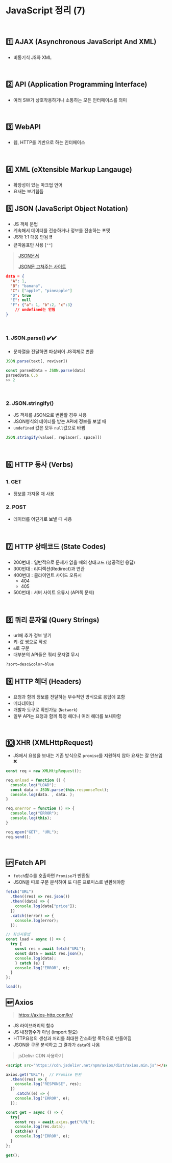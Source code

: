 # JavaScript 정리 (7)

​     

## 1️⃣ AJAX (Asynchronous JavaScript And XML)

- 비동기식 JS와 XML

​    

## 2️⃣ API (Application Programming Interface)

- 여러 SW가 상호작용하거나 소통하는 모든 인터페이스를 의미

​    

## 3️⃣ WebAPI

- 웹, HTTP를 기반으로 하는 인터페이스

​    

## 4️⃣ XML (eXtensible Markup Langauge)

- 확장성이 있는 마크업 언어
- 요새는 보기힘듬



## 5️⃣ JSON (JavaScript Object Notation)

- JS 객체 문법
- 계속해서 데이터를 전송하거나 정보를 전송하는 포맷
- JS와 1:1 대응 안됨 ❗❗
- 큰따옴표만 사용 [`""`]

> [JSON문서](https://www.json.org/json-ko.html)
>
> [JSON문 고쳐주는 사이트](https://jsonformatter.curiousconcept.com/)

```json
data = {
  "A": 1,
  "B": "banana",
  "C": ["apple", "pineapple"]
  "D": true
  "E": null
  "F": {"a": 1, "b":2, "c":3}
	// undefined는 안됨
}
```

​    

### 1. JSON.parse() ✔️✔️

- 문자열을 전달하면 파싱되어 JS객체로 변환

```javascript
JSON.parse(text[, reviver])
```

```javascript
const parsedData = JSON.parse(data)
parsedData.C.b
>> 2
```

​    

### 2. JSON.stringify()

- JS 객체를 JSON으로 변환할 경우 사용
- JSON형식의 데이터를 받는 API에 정보를 보낼 때
- `undefined` 값은 모두 `null`값으로 바뀜

```javascript
JSON.stringify(value[, replacer[, space]])
```

​    

## 6️⃣ HTTP 동사 (Verbs)

### 1. GET

- 정보를 가져올 때 사용

### 2. POST

- 데이터를 어딘가로 보낼 때 사용

​     

## 7️⃣ HTTP 상태코드 (State Codes)

- 200번대 : 일반적으로 문제가 없을 때의 상태코드 (성공적인 응답)
- 300번대 : 리디렉션(Redirect)과 연관
- 400번대 : 클라이언트 사이드 오류시
  - 404
  - 405
- 500번대 : 서버 사이트 오류시 (API쪽 문제)

​    

## 8️⃣ 쿼리 문자열 (Query Strings)

- url에 추가 정보 넣기
- 키-값 쌍으로 작성
- `&`로 구분
- 대부분의 API들은 쿼리 문자열 무시

```http
?sort=desc&color=blue
```



## 9️⃣ HTTP 헤더 (Headers)

- 요청과 함께 정보를 전달하는 부수적인 방식으로 응답에 포함
- 메타데이터
- 개발자 도구로 확인가능 (`Network`)
- 일부 API는 요청과 함께 특정 헤더나 여러 헤더를 보내야함

​    

## 🔟 XHR (XMLHttpRequest)

- JS에서 요청을 보내는 기존 방식으로 `promise`를 지원하지 않아 요새는 잘 안쓰임 ❌

```javascript
const req = new XMLHttpRequest();

req.onload = function () {
  console.log("LOAD");
  const data = JSON.parse(this.responseText);
  console.log(data. , data. );
}

req.onerror = function () => {
  console.log("ERROR");
  console.log(this); 
}

req.open("GET", "URL");
req.send();
```

​    

## 🆙 Fetch API

- `fetch`함수를 호출하면 `Promise`가 반환됨
- JSON을 따로 구문 분석하여 또 다른 프로미스로 반환해야함

```js
fetch("URL")
  .then((res) => res.json())
  .then((data) => {
    console.log(data["price"]);
  })
  .catch((error) => {
    console.log(error);
  });
```

```javascript
// 최신사용법
const load = async () => {
  try {
    const res = await fetch("URL");
    const data = await res.json();
    console.log(data);
	} catch (e) {
    console.log("ERROR", e);
  }
};

load();
```



## 🆕 Axios

> https://axios-http.com/kr/

- JS 라이브러리의 함수
- JS 내장함수가 아님 (import 필요)
- HTTP요청의 생성과 처리를 최대한 간소화할 목적으로 만들어짐
- JSON을 구문 분석하고 그 결과가 `data`에 나옴

> jsDelivr CDN 사용하기

```html
<script src="https://cdn.jsdelivr.net/npm/axios/dist/axios.min.js"></script>
```

```javascript
axios.get("URL");  // Promise 반환
  .then((res) => {
    console.log("RESPONSE", res);
  })
	.catch((e) => {
    console.log("ERROR", e);
  });
```

```javascript
const get = async () => {
  try{
    const res = await.axios.get("URL");
    console.log(res.data);
  } catch(e) {
    console.log("ERROR", e);
  }
};
  
get();
```

